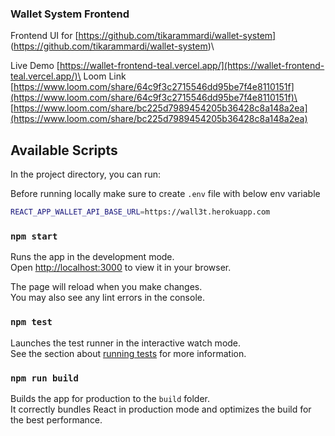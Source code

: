 ### Wallet System Frontend

Frontend UI for [https://github.com/tikarammardi/wallet-system] (https://github.com/tikarammardi/wallet-system)\

Live Demo [https://wallet-frontend-teal.vercel.app/](https://wallet-frontend-teal.vercel.app/)\
Loom Link [https://www.loom.com/share/64c9f3c2715546dd95be7f4e8110151f](https://www.loom.com/share/64c9f3c2715546dd95be7f4e8110151f)\
[https://www.loom.com/share/bc225d7989454205b36428c8a148a2ea](https://www.loom.com/share/bc225d7989454205b36428c8a148a2ea)

## Available Scripts

In the project directory, you can run:

Before running locally make sure to create `.env` file with below env variable

```bash
REACT_APP_WALLET_API_BASE_URL=https://wall3t.herokuapp.com
```

### `npm start`

Runs the app in the development mode.\
Open [http://localhost:3000](http://localhost:3000) to view it in your browser.

The page will reload when you make changes.\
You may also see any lint errors in the console.

### `npm test`

Launches the test runner in the interactive watch mode.\
See the section about [running tests](https://facebook.github.io/create-react-app/docs/running-tests) for more information.

### `npm run build`

Builds the app for production to the `build` folder.\
It correctly bundles React in production mode and optimizes the build for the best performance.
